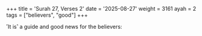 +++
title = 'Surah 27, Verses 2'
date = '2025-08-27'
weight = 3161
ayah = 2
tags = ["believers", "good"]
+++

˹It is˺ a guide and good news for the believers: